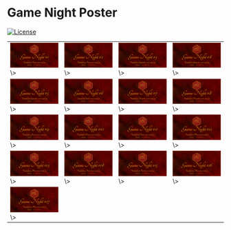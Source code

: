 Game Night Poster
================

<!-- README.md is generated from README.Rmd. Please edit that file -->
<!-- badges: start -->

[![License](https://img.shields.io/github/license/mcanouil/game-night.png)](LICENSE)
<!-- badges: end -->

<table>
<tr>
<td>
<img alt="Poster for posters/2021-08-06 game night" src="posters/2021-08-06.png" />\>
</td>
<td>
<img alt="Poster for posters/2021-08-27 game night" src="posters/2021-08-27.png" />\>
</td>
<td>
<img alt="Poster for posters/2021-09-10 game night" src="posters/2021-09-10.png" />\>
</td>
<td>
<img alt="Poster for posters/2021-09-17 game night" src="posters/2021-09-17.png" />\>
</td>
</tr>
<tr>
<td>
<img alt="Poster for posters/2021-09-24 game night" src="posters/2021-09-24.png" />\>
</td>
<td>
<img alt="Poster for posters/2021-10-16 game night" src="posters/2021-10-16.png" />\>
</td>
<td>
<img alt="Poster for posters/2021-11-05 game night" src="posters/2021-11-05.png" />\>
</td>
<td>
<img alt="Poster for posters/2021-11-12 game night" src="posters/2021-11-12.png" />\>
</td>
</tr>
<tr>
<td>
<img alt="Poster for posters/2022-01-21 game night" src="posters/2022-01-21.png" />\>
</td>
<td>
<img alt="Poster for posters/2022-02-04 game night" src="posters/2022-02-04.png" />\>
</td>
<td>
<img alt="Poster for posters/2022-02-18 game night" src="posters/2022-02-18.png" />\>
</td>
<td>
<img alt="Poster for posters/2022-03-11 game night" src="posters/2022-03-11.png" />\>
</td>
</tr>
<tr>
<td>
<img alt="Poster for posters/2022-03-25 game night" src="posters/2022-03-25.png" />\>
</td>
<td>
<img alt="Poster for posters/2022-04-15 game night" src="posters/2022-04-15.png" />\>
</td>
<td>
<img alt="Poster for posters/2022-04-22 game night" src="posters/2022-04-22.png" />\>
</td>
<td>
<img alt="Poster for posters/2022-05-13 game night" src="posters/2022-05-13.png" />\>
</td>
</tr>
<tr>
<td>
<img alt="Poster for posters/2022-05-20 game night" src="posters/2022-05-20.png" />\>
</td>
</tr>
</table>

